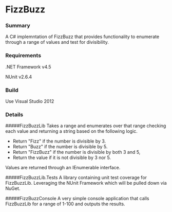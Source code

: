 # FizzBuzz

### Summary
A C# implemntation of FizzBuzz that provides functionality to enumerate through a range of values and test for divisibility.

### Requirements
.NET Framework v4.5

NUnit v2.6.4

### Build
Use Visual Studio 2012

### Details
#####FizzBuzzLib
Takes a range and enumerates over that range checking each value and returning a string based on the following logic.
- Return "Fizz" if the number is divisible by 3.
- Return "Buzz" if the number is divisible by 5.
- Return "FizzBuzz" if the number is divisible by both 3 and 5,
- Return the value if it is not divisible by 3 nor 5.

Values are returned through an IEnumerable interface.

#####FizzBuzzLib.Tests
A library containing unit test coverage for FizzBuzzLib. Leveraging the NUnit Framework which will be pulled down via NuGet.

#####FizzBuzzConsole
A very simple console application that calls FizzBuzzLib for a range of 1-100 and outputs the results.
